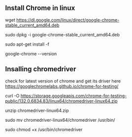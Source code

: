 ## Install Chrome in linux

wget https://dl.google.com/linux/direct/google-chrome-stable_current_amd64.deb

sudo dpkg -i google-chrome-stable_current_amd64.deb

sudo apt-get install -f

google-chrome --version

## Insalling chromedriver 

check for latest version of chrome and get its driver here https://googlechromelabs.github.io/chrome-for-testing/

curl -O https://storage.googleapis.com/chrome-for-testing-public/132.0.6834.83/linux64/chromedriver-linux64.zip

unzip chromedriver-linux64.zip

sudo mv chromedriver-linux64/chromedriver /usr/bin/

sudo chmod +x /usr/bin/chromedriver

